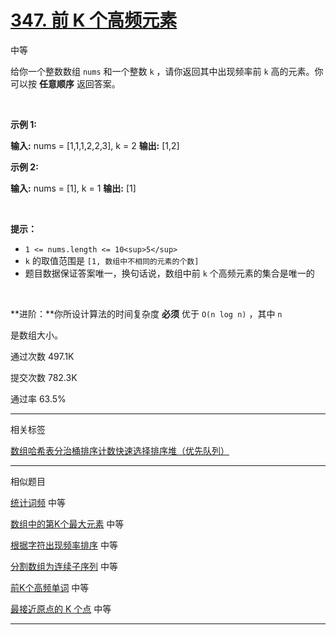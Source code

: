 # [347\. 前 K 个高频元素](https://leetcode.cn/problems/top-k-frequent-elements/)

中等

给你一个整数数组 `nums` 和一个整数 `k` ，请你返回其中出现频率前 `k` 高的元素。你可以按 **任意顺序** 返回答案。

&nbsp;

**示例 1:**

**输入:** nums = \[1,1,1,2,2,3\], k = 2
**输出:** \[1,2\]

**示例 2:**

**输入:** nums = \[1\], k = 1
**输出:** \[1\]

&nbsp;

**提示：**

- `1 <= nums.length <= 10<sup>5</sup>`
- `k` 的取值范围是 `[1, 数组中不相同的元素的个数]`
- 题目数据保证答案唯一，换句话说，数组中前 `k` 个高频元素的集合是唯一的

&nbsp;

**进阶：**你所设计算法的时间复杂度 **必须** 优于 `O(n log n)` ，其中 `n` 

是数组大小。

通过次数 497.1K

提交次数 782.3K

通过率 63.5%

* * *

相关标签

[数组](https://leetcode.cn/tag/array/)[哈希表](https://leetcode.cn/tag/hash-table/)[分治](https://leetcode.cn/tag/divide-and-conquer/)[桶排序](https://leetcode.cn/tag/bucket-sort/)[计数](https://leetcode.cn/tag/counting/)[快速选择](https://leetcode.cn/tag/quickselect/)[排序](https://leetcode.cn/tag/sorting/)[堆（优先队列）](https://leetcode.cn/tag/heap-priority-queue/)

* * *

相似题目

[统计词频](https://leetcode.cn/problems/word-frequency/) 中等

[数组中的第K个最大元素](https://leetcode.cn/problems/kth-largest-element-in-an-array/) 中等

[根据字符出现频率排序](https://leetcode.cn/problems/sort-characters-by-frequency/) 中等

[分割数组为连续子序列](https://leetcode.cn/problems/split-array-into-consecutive-subsequences/) 中等

[前K个高频单词](https://leetcode.cn/problems/top-k-frequent-words/) 中等

[最接近原点的 K 个点](https://leetcode.cn/problems/k-closest-points-to-origin/) 中等

* * *